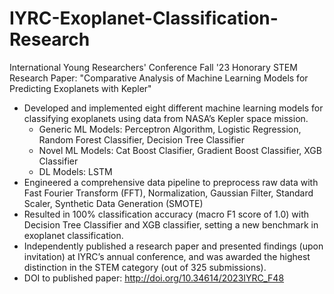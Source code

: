 # IYRC-Exoplanet-Classification-Research
International Young Researchers' Conference Fall '23 Honorary STEM Research Paper: "Comparative Analysis of Machine Learning Models for Predicting Exoplanets with Kepler"

+ Developed and implemented eight different machine learning models for classifying exoplanets using data from NASA’s Kepler space mission.
  + Generic ML Models: Perceptron Algorithm, Logistic Regression, Random Forest Classifier, Decision Tree Classifier
  + Novel ML Models: Cat Boost Clasifier, Gradient Boost Classifier, XGB Classifier
  + DL Models: LSTM
+ Engineered a comprehensive data pipeline to preprocess raw data with Fast Fourier Transform (FFT), Normalization, Gaussian Filter, Standard Scaler, Synthetic Data Generation (SMOTE)
+ Resulted in 100% classification accuracy (macro F1 score of 1.0) with Decision Tree Classifier and XGB classifier, setting a new benchmark in exoplanet classification.
+ Independently published a research paper and presented findings (upon invitation) at IYRC’s annual conference, and was awarded the highest distinction in the STEM category (out of 325 submissions).
+ DOI to published paper: http://doi.org/10.34614/2023IYRC_F48
